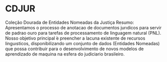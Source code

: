 # CDJUR
Coleção Dourada de Entidades Nomeadas da Justiça
Resumo: Apresentamos o processo de anotacao de documentos jurıdicos para servir de padrao ouro para tarefas de processamento de linguagem natural (PNL). Nosso objetivo principal  ́e preencher a lacuna existente de recursos linguısticos, disponibilizando um conjunto de dados (Entidades Nomeadas) que possa contribuir para o desenvolvimento de novos modelos de aprendizado de maquina na esfera do judiciario brasileiro.
